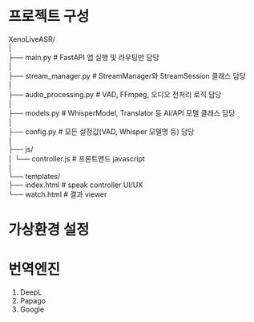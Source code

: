 # 프로젝트 구성
XenoLiveASR/  
│  
├── main.py              # FastAPI 앱 실행 및 라우팅만 담당  
│  
├── stream_manager.py    # StreamManager와 StreamSession 클래스 담당  
│  
├── audio_processing.py  # VAD, FFmpeg, 오디오 전처리 로직 담당  
│  
├── models.py            # WhisperModel, Translator 등 AI/API 모델 클래스 담당  
│  
├── config.py            # 모든 설정값(VAD, Whisper 모델명 등) 담당  
│  
├── js/  
│   └── controller.js       # 프론트앤드 javascript  
│  
└── templates/  
    ├── index.html          # speak controller UI/UX   
    └── watch.html          # 결과 viewer  

# 가상환경 설정

# 번역엔진
1. DeepL  
2. Papago  
3. Google  
